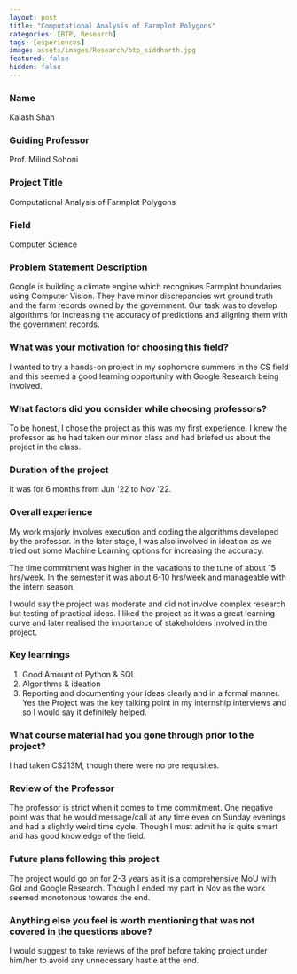 ```yaml
---
layout: post
title: "Computational Analysis of Farmplot Polygons"
categories: [BTP, Research]
tags: [experiences]
image: assets/images/Research/btp_siddharth.jpg
featured: false
hidden: false
---
```


### Name
Kalash Shah

### Guiding Professor
Prof. Milind Sohoni

### Project Title
Computational Analysis of Farmplot Polygons

### Field
Computer Science 

### Problem Statement Description
Google is building a climate engine which recognises Farmplot boundaries using Computer Vision. They have minor discrepancies wrt ground truth and the farm records owned by the government. Our task was to develop algorithms for increasing the accuracy of predictions and aligning them with the government records.

### What was your motivation for choosing this field?
I wanted to try a hands-on project in my sophomore summers in the CS field and this seemed a good learning opportunity with Google Research being involved.

### What factors did you consider while choosing professors?
To be honest, I chose the project as this was my first experience. I knew the professor as he had taken our minor class and had briefed us about the project in the class.

### Duration of the project
It was for 6 months from Jun '22 to Nov '22.

### Overall experience
My work majorly involves execution and coding the algorithms developed by the professor. In the later stage, I was also involved in ideation as we tried out some Machine Learning options for increasing the accuracy.

The time commitment was higher in the vacations to the tune of about 15 hrs/week. In the semester it was about 6-10 hrs/week and manageable with the intern season.

I would say the project was moderate and did not involve complex research but testing of practical ideas. I liked the project as it was a great learning curve and later realised the importance of stakeholders involved in the project.

### Key learnings
1. Good Amount of Python & SQL
2. Algorithms & ideation
3. Reporting and documenting your ideas clearly and in a formal manner.
Yes the Project was the key talking point in my internship interviews and so I would say it definitely helped. 

### What course material had you gone through prior to the project?
I had taken CS213M, though there were no pre requisites.

### Review of the Professor
The professor is strict when it comes to time commitment. One negative point was that he would message/call at any time even on Sunday evenings and had a slightly weird time cycle. Though I must admit he is quite smart and has good knowledge of the field. 

### Future plans following this project
The project would go on for 2-3 years as it is a comprehensive MoU with GoI and Google Research. Though I ended my part in Nov as the work seemed monotonous towards the end.

### Anything else you feel is worth mentioning that was not covered in the questions above?
I would suggest to take reviews of the prof before taking project under him/her to avoid any unnecessary hastle at the end.